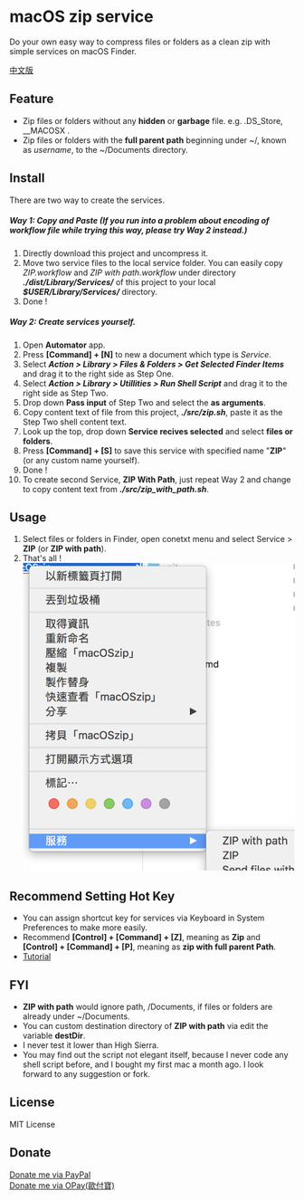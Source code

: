 # macOS zip service

Do your own easy way to compress files or folders as a clean zip with simple services on macOS Finder.

[中文版](https://github.com/pilisir/macOSzip/wiki/%E4%B8%AD%E6%96%87%E7%89%88-README)

## Feature
* Zip files or folders without any **hidden** or **garbage** file.
e.g. .DS_Store, __MACOSX . 
* Zip files or folders with the **full parent path** beginning under ~/, known as *username*, to the ~/Documents directory.
## Install
There are two way to create the services.
##### Way 1: Copy and Paste (If you run into a problem about encoding of workflow file while trying this way, please try Way 2 instead.)
1. Directly download this project and uncompress it.
2. Move two service files to the local service folder. You can easily copy *ZIP.workflow* and *ZIP with path.workflow* under directory __*./dist/Library/Services/*__ of this project to your local __*$USER/Library/Services/*__ directory.
3. Done !
##### Way 2: Create services yourself. 
1. Open **Automator** app.
2. Press **[Command] + [N]** to new a document which type is *Service*.
3. Select __*Action > Library > Files & Folders > Get Selected Finder Items*__ and drag it to the right side as Step One.
4. Select __*Action > Library > Utillities > Run Shell Script*__ and drag it to the right side as Step Two.
5. Drop down **Pass input** of Step Two and select the **as arguments**.
6. Copy content text of file from this project, __*./src/zip.sh*__, paste it as the Step Two shell content text.
7. Look up the top, drop down **Service recives selected** and select **files or folders**.
8. Press **[Command] + [S]** to save this service with specified name "**ZIP**" (or any custom name yourself). 
9. Done !
10. To create second Service, **ZIP With Path**, just repeat Way 2 and change to copy content text from __*./src/zip_with_path.sh*__.

## Usage
1. Select files or folders in Finder, open conetxt menu and select Service > **ZIP** (or **ZIP with path**).
2. That's all !
![context menu](https://github.com/pilisir/macOSzip/blob/master/doc/image/contextmenu.png)

## Recommend Setting Hot Key
* You can assign shortcut key for services via Keyboard in System Preferences to make more easily.
* Recommend **[Control] + [Command] + [Z]**, meaning as **Zip** and **[Control] + [Command] + [P]**, meaning as **zip with full parent Path**.
* [Tutorial](https://apple.stackexchange.com/questions/43998/how-do-i-assign-a-keyboard-shortcut-to-a-service-in-os-x)

## FYI
* **ZIP with path** would ignore path, /Documents, if files or folders are already under ~/Documents.
* You can custom destination directory of **ZIP with path** via edit the variable **destDir**.
* I never test it lower than High Sierra.
* You may find out the script not elegant itself, because I never code any shell script before, and I bought my first mac a month ago. I look forward to any suggestion or fork.

## License
MIT License

## Donate
[Donate me via PayPal](https://www.paypal.me/pilisir/0.99usd)\
[Donate me via OPay(歐付寶)](https://p.opay.tw/unUun)
